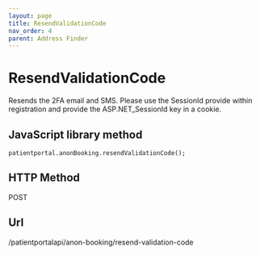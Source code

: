 ```yaml
---
layout: page
title: ResendValidationCode
nav_order: 4
parent: Address Finder
---
```


# ResendValidationCodeResends the 2FA email and SMS. Please use the SessionId provide within registration and provide the ASP.NET_SessionId key in a cookie.## JavaScript library method```patientportal.anonBooking.resendValidationCode();```## HTTP MethodPOST## ****Url****/patientportalapi/anon-booking/resend-validation-code